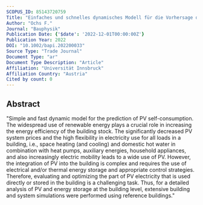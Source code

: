 ```yaml
---
SCOPUS_ID: 85143720759
Title: "Einfaches und schnelles dynamisches Modell für die Vorhersage des PV-Eigenverbrauchs"
Author: "Ochs F."
Journal: "Bauphysik"
Publication Date: {'$date': '2022-12-01T00:00:00Z'}
Publication Year: 2022
DOI: "10.1002/bapi.202200033"
Source Type: "Trade Journal"
Document Type: "ar"
Document Type Description: "Article"
Affiliation: "Universität Innsbruck"
Affiliation Country: "Austria"
Cited by count: 0
---
```


## Abstract
"Simple and fast dynamic model for the prediction of PV self-consumption. The widespread use of renewable energy plays a crucial role in increasing the energy efficiency of the building stock. The significantly decreased PV system prices and the high flexibility in electricity use for all loads in a building, i.e., space heating (and cooling) and domestic hot water in combination with heat pumps, auxiliary energies, household appliances, and also increasingly electric mobility leads to a wide use of PV. However, the integration of PV into the building is complex and requires the use of electrical and/or thermal energy storage and appropriate control strategies. Therefore, evaluating and optimizing the part of PV electricity that is used directly or stored in the building is a challenging task. Thus, for a detailed analysis of PV and energy storage at the building level, extensive building and system simulations were performed using reference buildings."
